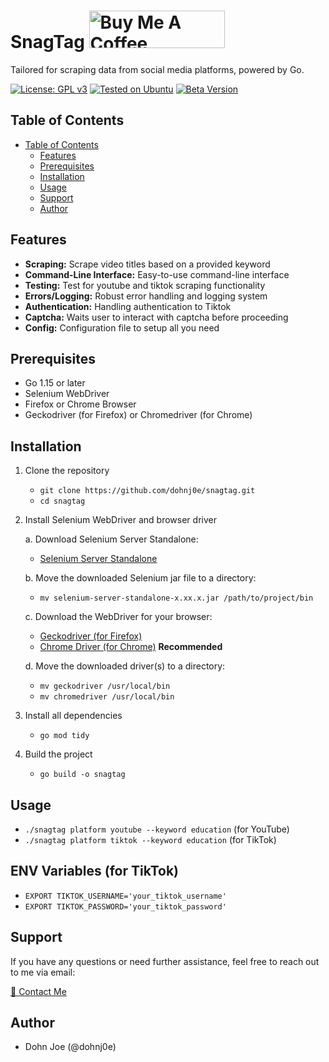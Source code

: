 # SnagTag <a href="https://www.buymeacoffee.com/dohnj0" target="_blank"><img src="https://cdn.buymeacoffee.com/buttons/v2/default-red.png" alt="Buy Me A Coffee" style="height: 60px !important;width: 217px !important;" ></a>

Tailored for scraping data from social media platforms, powered by Go.

[![License: GPL v3](https://img.shields.io/badge/License-GPLv3-blue.svg)](https://www.gnu.org/licenses/gpl-3.0.en.html) [![Tested on Ubuntu](https://img.shields.io/badge/Tested%20on-Ubuntu-orange.svg)](https://www.ubuntu.com/) [![Beta Version](https://img.shields.io/badge/Stable%20Version-1.0.0--stable-green.svg)](https://github.com/dohnj0e/snagtag/releases/tag/v1.0.0-stable)

## Table of Contents
  - [Table of Contents](#table-of-contents)
    - [Features](#features)
    - [Prerequisites](#prerequisites)
    - [Installation](#installation)
    - [Usage](#usage)
    - [Support](#support)
    - [Author](#author)

## Features
   - **Scraping:** Scrape video titles based on a provided keyword
   - **Command-Line Interface:** Easy-to-use command-line interface
   - **Testing:** Test for youtube and tiktok scraping functionality
   - **Errors/Logging:** Robust error handling and logging system
   - **Authentication:** Handling authentication to Tiktok
   - **Captcha:** Waits user to interact with captcha before proceeding
   - **Config:** Configuration file to setup all you need

## Prerequisites
   - Go 1.15 or later
   - Selenium WebDriver
   - Firefox or Chrome Browser
   - Geckodriver (for Firefox) or Chromedriver (for Chrome)
   
## Installation
1. Clone the repository
   - `git clone https://github.com/dohnj0e/snagtag.git`
   - `cd snagtag`

2. Install Selenium WebDriver and browser driver
   
   a. Download Selenium Server Standalone:
      - [Selenium Server Standalone](https://www.selenium.dev/downloads/)
        
   b. Move the downloaded Selenium jar file to a directory:

      - `mv selenium-server-standalone-x.xx.x.jar /path/to/project/bin`
        
   c. Download the WebDriver for your browser:
      - [Geckodriver (for Firefox)](https://github.com/mozilla/geckodriver/releases)
      - [Chrome Driver (for Chrome)](https://sites.google.com/a/chromium.org/chromedriver/) **Recommended**
        
   d. Move the downloaded driver(s) to a directory:
      - `mv geckodriver /usr/local/bin`
      - `mv chromedriver /usr/local/bin`
  
3. Install all dependencies
   - `go mod tidy`

5. Build the project
   - `go build -o snagtag`

## Usage
   - `./snagtag platform youtube --keyword education` (for YouTube)
   - `./snagtag platform tiktok --keyword education` (for TikTok)

## ENV Variables (for TikTok)
  - `EXPORT TIKTOK_USERNAME='your_tiktok_username'`
  - `EXPORT TIKTOK_PASSWORD='your_tiktok_password'`

## Support

If you have any questions or need further assistance, feel free to reach out to me via email:

[💌 Contact Me](mailto:dohnj0@proton.me)
  
## Author
  - Dohn Joe (@dohnj0e)
